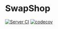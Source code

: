 # SwapShop
[![Server CI](https://github.com/Swap-Shop/SwapShop/actions/workflows/Test.yml/badge.svg)](https://github.com/Swap-Shop/SwapShop/actions/workflows/Test.yml)
[![codecov](https://codecov.io/gh/Swap-Shop/SwapShop/branch/koketso/graph/badge.svg?token=T0RJHJD617)](https://codecov.io/gh/Swap-Shop/SwapShop)
